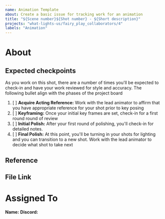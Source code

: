 ```yaml
---
name: Animation Template
about: Create a basic issue for tracking work for an animation
title: "${Scene number}${Shot number} - ${Short description}"
projects: "what-lights-us/fairy_play_collaborators/4"
labels: "Animation"
---
```


<!-- Assign appropriate project and milestone -->
# About
## Expected checkpoints
As you work on this shot, there are a number of times you'll be expected to check-in and 
have your work reviewed for style and accuracy. The following bullet align with the 
phases of the project board

1. [ ] **Acquire Acting Reference:** Work with the lead animator to affirm that you have 
			 appropriate reference for your shot prior to key posing
2. [ ] **Keyframing:** Once your initial key frames are set, check-in for a first round 
			 round of review
3. [ ] **Initial Polish:** After your first round of polishing, you'll check-in for 
			 detailed notes.
4. [ ] **Final Polish:** At this point, you'll be turning in your shots for lighting 
			 and you can transition to a new shot.  Work with the lead animator to decide what 
			 shot to take next

## Reference
<!-- Add a simple GIF of the shot from the animatic for collaborators to have a general
     idea of what the shot entails --> 

## File Link
<!-- Add a link to the where the maya file is stored along side the shot reference 
     and appropriate supporting resources --> 

# Assigned To
**Name:** 
**Discord:** 

